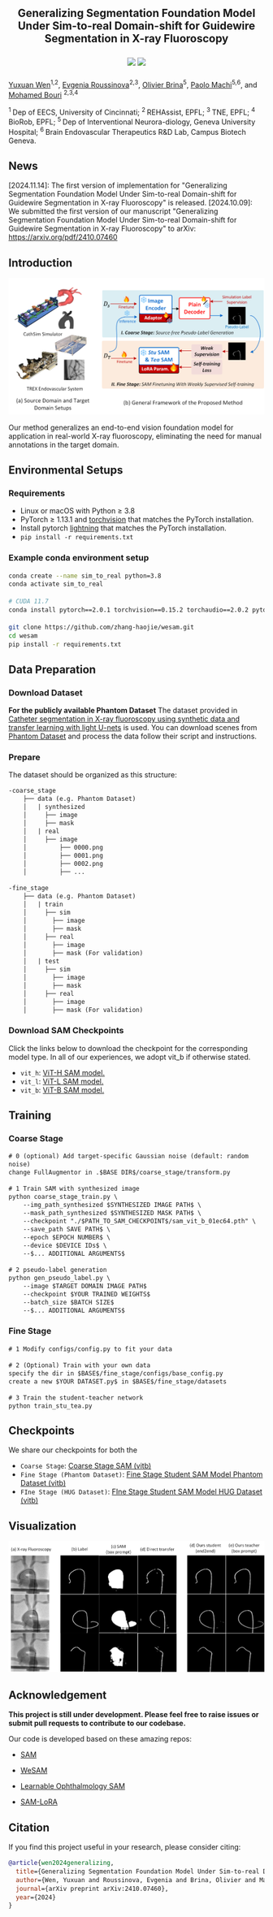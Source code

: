 <div align="center">

<h2> Generalizing Segmentation Foundation Model Under Sim-to-real Domain-shift for Guidewire Segmentation in X-ray Fluoroscopy

<a href='https://github.com/Yuxuan-Wen/Sim2real-Guidewire-Seg'><img src='https://img.shields.io/badge/Project-Code-green'></a> 
<a href='[http://arxiv.org/abs/](https://arxiv.org/abs/2410.07460)'><img src='https://img.shields.io/badge/Preprint-Paper-red'></a> 

</div>


[Yuxuan Wen](https://github.com/Yuxuan-Wen)<sup>1,</sup><sup>2</sup>, [Evgenia Roussinova](https://www.researchgate.net/profile/Evgenia-Roussinova-2)<sup>2,</sup><sup>3</sup>, 
[Olivier Brina](https://www.researchgate.net/profile/Olivier-Brina)<sup>5</sup>, [Paolo Machi](https://scholar.google.com/citations?user=8TpxR0IAAAAJ&hl=it)<sup>5,</sup><sup>6</sup>, and [Mohamed Bouri](https://scholar.google.ch/citations?user=NjhGHu0AAAAJ&hl=fr) <sup>2,</sup><sup>3,</sup><sup>4</sup>

<sup>1 </sup>Dep of EECS, University of Cincinnati; <sup>2 </sup>REHAssist, EPFL; <sup>3 </sup> TNE, EPFL; <sup>4 </sup> BioRob, EPFL; <sup>5 </sup> Dep of Interventional Neurora-diology, Geneva University Hospital; <sup>6 </sup> Brain Endovascular Therapeutics R&D Lab, Campus Biotech Geneva.

## News

[2024.11.14]: The first version of implementation for "Generalizing Segmentation Foundation Model Under Sim-to-real Domain-shift for Guidewire Segmentation in X-ray Fluoroscopy" is released.
[2024.10.09]: We submitted the first version of our manuscript "Generalizing Segmentation Foundation Model Under Sim-to-real Domain-shift for Guidewire Segmentation in X-ray Fluoroscopy" to arXiv: https://arxiv.org/pdf/2410.07460

## Introduction

![block](assets/introduction.png)

Our method generalizes an end-to-end vision foundation model for application in real-world X-ray fluoroscopy, eliminating the need for manual annotations in the target domain.



## Environmental Setups

### Requirements
- Linux or macOS with Python ≥ 3.8
- PyTorch ≥ 1.13.1 and [torchvision](https://github.com/pytorch/vision/) that matches the PyTorch installation.
- Install pytorch [lightning](https://lightning.ai/pytorch-lightning) that matches the PyTorch installation.
- `pip install -r requirements.txt`


### Example conda environment setup
```bash
conda create --name sim_to_real python=3.8
conda activate sim_to_real

# CUDA 11.7
conda install pytorch==2.0.1 torchvision==0.15.2 torchaudio==2.0.2 pytorch-cuda=11.7 -c pytorch -c nvidia

git clone https://github.com/zhang-haojie/wesam.git
cd wesam
pip install -r requirements.txt
```

## Data Preparation

### Download Dataset

**For the publicly available Phantom Dataset**
The dataset provided in [Catheter segmentation in X-ray fluoroscopy using synthetic data and transfer learning with light U-nets](https://www.sciencedirect.com/science/article/pii/S0169260719312301?ref=pdf_download&fr=RR-2&rr=8b859942795d9129) is used. You can download scenes from [Phantom Dataset](https://www.ucl.ac.uk/interventional-surgical-sciences/weiss-open-research/weiss-open-data-server/catheter-segmentation-data) and process the data follow their script and instructions. 

### Prepare

The dataset should be organized as this structure:
```
-coarse_stage
    ├── data (e.g. Phantom Dataset)
    │   | synthesized 
    │     ├── image
    │     ├── mask 
    │   | real
    │     ├── image
    │         ├── 0000.png
    │         ├── 0001.png
    │         ├── 0002.png
    │         ├── ...

-fine_stage
    ├── data (e.g. Phantom Dataset)
    │   | train
    │     ├── sim
    │       ├── image
    │       ├── mask
    │     ├── real
    │       ├── image
    │       ├── mask (For validation)
    │   | test
    │     ├── sim
    │       ├── image
    │       ├── mask
    │     ├── real
    │       ├── image
    │       ├── mask (For validation)

```

### Download SAM Checkpoints

Click the links below to download the checkpoint for the corresponding model type. In all of our experiences, we adopt vit_b if otherwise stated.

- `vit_h`: [ViT-H SAM model.](https://dl.fbaipublicfiles.com/segment_anything/sam_vit_h_4b8939.pth)
- `vit_l`: [ViT-L SAM model.](https://dl.fbaipublicfiles.com/segment_anything/sam_vit_l_0b3195.pth)
- `vit_b`: [ViT-B SAM model.](https://dl.fbaipublicfiles.com/segment_anything/sam_vit_b_01ec64.pth)



## Training

### Coarse Stage
```
# 0 (optional) Add target-specific Gaussian noise (default: random noise)
change FullAugmentor in .$BASE DIR$/coarse_stage/transform.py

# 1 Train SAM with synthesized image
python coarse_stage_train.py \
    --img_path_synthesized $SYNTHESIZED IMAGE PATH$ \
    --mask_path_synthesized $SYNTHESIZED MASK PATH$ \
    --checkpoint "./$PATH_TO_SAM_CHECKPOINT$/sam_vit_b_01ec64.pth" \
    --save_path SAVE PATH$ \
    --epoch $EPOCH NUMBER$ \
    --device $DEVICE IDs$ \
    --$... ADDITIONAL ARGUMENTS$

# 2 pseudo-label generation
python gen_pseudo_label.py \
    --image $TARGET DOMAIN IMAGE PATH$
    --checkpoint $YOUR TRAINED WEIGHTS$
    --batch_size $BATCH SIZE$
    --$... ADDITIONAL ARGUMENTS$
```

### Fine Stage
```
# 1 Modify configs/config.py to fit your data

# 2 (Optional) Train with your own data
specify the dir in $BASE$/fine_stage/configs/base_config.py
create a new $YOUR DATASET.py$ in $BASE$/fine_stage/datasets

# 3 Train the student-teacher network
python train_stu_tea.py
```

## Checkpoints

We share our checkpoints for both the  

- `Coarse Stage`: [Coarse Stage SAM (vitb)](https://drive.google.com/file/d/1hS0Zv0S-frJBT3ImcqAN3aiLptYTkhbD/view?usp=drive_link)
- `Fine Stage (Phantom Dataset)`: [Fine Stage Student SAM Model Phantom Dataset (vitb)](https://drive.google.com/file/d/1Vtm9X4sdruWPPqMCxqhqqEWm_sqyjbbv/view?usp=drive_link)
- `FIne Stage (HUG Dataset)`: [FIne Stage Student SAM Model HUG Dataset (vitb)](https://drive.google.com/file/d/1Oi4kFfgBhlaDKufcoM_lqUq-QIT_h0l6/view?usp=drive_link)


## Visualization

![block](assets/vis.png)

## Acknowledgement

**This project is still under development. Please feel free to raise issues or submit pull requests to contribute to our codebase.**

Our code is developed based on these amazing repos:

- [SAM](https://github.com/facebookresearch/segment-anything)

- [WeSAM](https://github.com/zhang-haojie/wesam)

- [Learnable Ophthalmology SAM](https://github.com/Qsingle/LearnablePromptSAM)

- [SAM-LoRA](https://github.com/JamesQFreeman/Sam_LoRA)

## Citation

If you find this project useful in your research, please consider citing:

```BibTeX
@article{wen2024generalizing,
  title={Generalizing Segmentation Foundation Model Under Sim-to-real Domain-shift for Guidewire Segmentation in X-ray Fluoroscopy},
  author={Wen, Yuxuan and Roussinova, Evgenia and Brina, Olivier and Machi, Paolo and Bouri, Mohamed},
  journal={arXiv preprint arXiv:2410.07460},
  year={2024}
}
```
